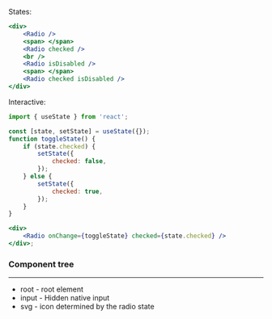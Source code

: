 States:

```jsx
<div>
    <Radio />
    <span> </span>
    <Radio checked />
    <br />
    <Radio isDisabled />
    <span> </span>
    <Radio checked isDisabled />
</div>
```

Interactive:

```jsx
import { useState } from 'react';

const [state, setState] = useState({});
function toggleState() {
    if (state.checked) {
        setState({
            checked: false,
        });
    } else {
        setState({
            checked: true,
        });
    }
}

<div>
    <Radio onChange={toggleState} checked={state.checked} />
</div>;
```

### Component tree

---

-   root - root element
-   input - Hidden native input
-   svg - icon determined by the radio state
